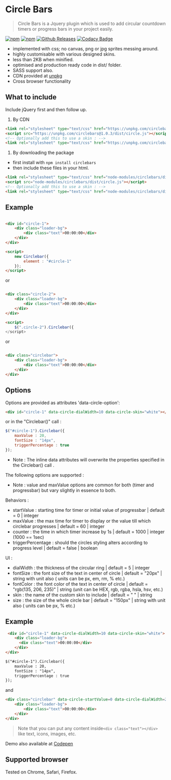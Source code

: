 Circle Bars
=============
>Circle Bars is a Jquery plugin which is used to add circular countdown timers or progress bars in your project easily.

[![npm](https://img.shields.io/npm/dm/circlebars.svg?style=flat-square)](https://www.npmjs.com/package/circlebars)
[![npm](https://img.shields.io/npm/v/circlebars.svg?style=flat-square)](https://www.npmjs.com/package/circlebars)
[![Github Releases](https://img.shields.io/github/downloads/ncs-jss/circlebars/total.svg?style=flat-square)](https://github.com/ncs-jss/circlebars)
[![Codacy Badge](https://api.codacy.com/project/badge/Grade/0d0d04c60ab844e3a9039c4ba9062e36)](https://www.codacy.com/app/adityaa803/circlebars?utm_source=github.com&amp;utm_medium=referral&amp;utm_content=ncs-jss/circlebars&amp;utm_campaign=Badge_Grade)


- implemented with css; no canvas, png or jpg sprites messing around.
- highly customisable with various designed skins.
- less than 2KB when minified.
- optimised and production ready code in dist/ folder. 
- SASS support also.
- CDN provided at [unpkg](https://unpkg.com/circlebars@1.0.3/dist/)
- Cross browser functionality

What to include
-------
Include jQuery first and then follow up.

1) By CDN
```html
<link rel="stylesheet" type="text/css" href="https://unpkg.com/circlebars@1.0.3/dist/circle.css">
<script src="https://unpkg.com/circlebars@1.0.3/dist/circle.js"></script>
<!-- Optionally add this to use a skin : -->
<link rel="stylesheet" type="text/css" href="https://unpkg.com/circlebars@1.0.3/dist/skins/whitecircle.css">
```

1) By downloading the package

* first install with `npm install circlebars` 
* then include these files in your html.

```html
<link rel="stylesheet" type="text/css" href="node-modules/circlebars/dist/circle.css">
<script src="node-modules/circlebars/dist/circle.js"></script>
<!-- Optionally add this to use a skin : -->
<link rel="stylesheet" type="text/css" href="node-modules/circlebars/dist/skins/whitecircle.css">
```


Example
-------

```html

<div id="circle-1">
    <div class="loader-bg">
        <div class="text">00:00:00</div>
    </div>
</div>

<script>
    new Circlebar({
        element : "#circle-1"
    });
</script>
```
or

```html

<div class="circle-2">
    <div class="loader-bg">
        <div class="text">00:00:00</div>
    </div>
</div>

<script>
    $(".circle-2").Circlebar({
</script>
```
or
```html

<div class="circlebar">
    <div class="loader-bg">
        <div class="text">00:00:00</div>
    </div>
</div>
```

Options
-------

Options are provided as attributes 'data-circle-option':

```html
<div id="circle-1" data-circle-dialWidth=10 data-circle-skin="white"></div>
```

 or in the "Circlebar()" call :

```javascript
$("#circle-1").Circlebar({
    maxValue : 20,
    fontSize : "14px",
    triggerPercentage : true
});
```
- Note : The inline data attributes will overwrite the properties specified in the Circlebar() call .

The following options are supported :

- Note : value and maxValue options are common for both (timer and progressbar) but vary slightly in essence to both.

Behaviors :
* startValue : starting time for timer or initial value of progressbar | default = 0 | integer 
* maxValue : the max time for timer to display or the value till which circlebar progresses | default = 60 | integer
* counter : the time in which timer increase by 1s | default = 1000 | integer (1000 == 1sec)
* triggerPercentage : should the circles styling alters according to progress level | default = false | boolean

UI :

* dialWidth : the thickness of the circular ring | default = 5 | integer
* fontSize : the font size of the text in center of circle | default = "20px" | string with unit also ( units can be px, em, rm, % etc.)
* fontColor : the font color of the text in center of circle | default = "rgb(135, 206, 235)" | string (unit can be HEX, rgb, rgba, hsla, hsv, etc.)
* skin : the name of the custom skin to include | default = " " | string
* size : the size of the whole circle bar | default = "150px" | string with unit also ( units can be px, % etc.)

Example
-------

```html
 <div id="circle-1" data-circle-dialWidth=10 data-circle-skin="white">
    <div class="loader-bg">
      <div class="text">00:00:00</div>
    </div>
</div>

$("#circle-1").Circlebar({
    maxValue : 20,
    fontSize : "14px",
    triggerPercentage : true
});
```
and 

```html
<div class="circlebar" data-circle-startValue=0 data-circle-dialWidth=20 data-circle-size="250px">
    <div class="loader-bg">
        <div class="text">00:00:00</div>
    </div>
</div>
```


> Note that you can put any content inside` <div class="text"></div> ` like text, icons, images, etc. 

Demo also available at  [Codepen](http://codepen.io/itaditya/pen/QKExjL)

Supported browser
-------

Tested on Chrome, Safari, Firefox.

